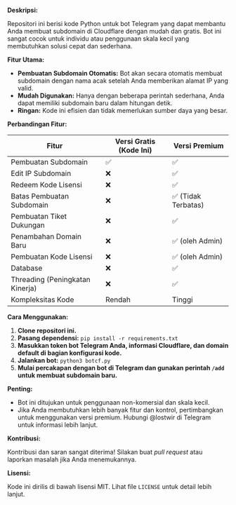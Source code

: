 **Deskripsi:**

Repositori ini berisi kode Python untuk bot Telegram yang dapat membantu Anda membuat subdomain di Cloudflare dengan mudah dan gratis. Bot ini sangat cocok untuk individu atau penggunaan skala kecil yang membutuhkan solusi cepat dan sederhana.

**Fitur Utama:**

* **Pembuatan Subdomain Otomatis:** Bot akan secara otomatis membuat subdomain dengan nama acak setelah Anda memberikan alamat IP yang valid.
* **Mudah Digunakan:** Hanya dengan beberapa perintah sederhana, Anda dapat memiliki subdomain baru dalam hitungan detik.
* **Ringan:** Kode ini efisien dan tidak memerlukan sumber daya yang besar.

**Perbandingan Fitur:**

| Fitur                 | Versi Gratis (Kode Ini) | Versi Premium           |
| ----------------------- | ----------------------- | ------------------------ |
| Pembuatan Subdomain     | ✅                       | ✅                       |
| Edit IP Subdomain   | ❌                       | ✅                       |
| Redeem Kode Lisensi  | ❌                       | ✅                       |
| Batas Pembuatan Subdomain | ❌                       | ✅ (Tidak Terbatas)       |
| Pembuatan Tiket Dukungan | ❌                       | ✅                       |
| Penambahan Domain Baru | ❌                       | ✅ (oleh Admin)          |
| Pembuatan Kode Lisensi | ❌                       | ✅ (oleh Admin)          |
| Database               | ❌                       | ✅                       |
| Threading (Peningkatan Kinerja) | ❌                       | ✅                       |
| Kompleksitas Kode     | Rendah                  | Tinggi                   |

**Cara Menggunakan:**

1. **Clone repositori ini.**
2. **Pasang dependensi:** `pip install -r requirements.txt`
3. **Masukkan token bot Telegram Anda, informasi Cloudflare, dan domain default di bagian konfigurasi kode.**
4. **Jalankan bot:** `python3 botcf.py`
5. **Mulai percakapan dengan bot di Telegram dan gunakan perintah `/add` untuk membuat subdomain baru.**

**Penting:**

* Bot ini ditujukan untuk penggunaan non-komersial dan skala kecil.
* Jika Anda membutuhkan lebih banyak fitur dan kontrol, pertimbangkan untuk menggunakan versi premium. Hubungi @lostwir di Telegram untuk informasi lebih lanjut.

**Kontribusi:**

Kontribusi dan saran sangat diterima! Silakan buat *pull request* atau laporkan masalah jika Anda menemukannya.

**Lisensi:**

Kode ini dirilis di bawah lisensi MIT. Lihat file `LICENSE` untuk detail lebih lanjut.
